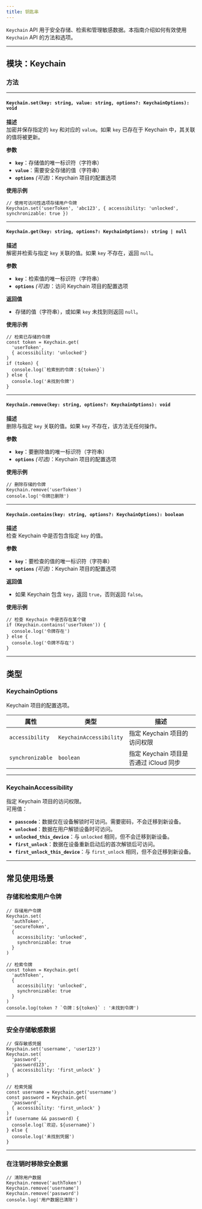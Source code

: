 ```yaml
---
title: 钥匙串
---
```

`Keychain` API 用于安全存储、检索和管理敏感数据。本指南介绍如何有效使用 `Keychain` API 的方法和选项。

---

## **模块：Keychain**

### **方法**

---

#### **`Keychain.set(key: string, value: string, options?: KeychainOptions): void`**

**描述**  
加密并保存指定的 `key` 和对应的 `value`。如果 `key` 已存在于 Keychain 中，其关联的值将被更新。

**参数**  
- **`key`**：存储值的唯一标识符（字符串）  
- **`value`**：需要安全存储的值（字符串）  
- **`options`** *(可选)*：Keychain 项目的配置选项

**使用示例**
```tsx
// 使用可访问性选项存储用户令牌
Keychain.set('userToken', 'abc123', { accessibility: 'unlocked', synchronizable: true })
```

---

#### **`Keychain.get(key: string, options?: KeychainOptions): string | null`**

**描述**  
解密并检索与指定 `key` 关联的值。如果 `key` 不存在，返回 `null`。

**参数**  
- **`key`**：检索值的唯一标识符（字符串）  
- **`options`** *(可选)*：访问 Keychain 项目的配置选项  

**返回值**  
- 存储的值（字符串），或如果 `key` 未找到则返回 `null`。

**使用示例**
```tsx
// 检索已存储的令牌
const token = Keychain.get(
  'userToken', 
  { accessibility: 'unlocked'}
)
if (token) {
  console.log(`检索到的令牌：${token}`)
} else {
  console.log('未找到令牌')
}
```

---

#### **`Keychain.remove(key: string, options?: KeychainOptions): void`**

**描述**  
删除与指定 `key` 关联的值。如果 `key` 不存在，该方法无任何操作。

**参数**  
- **`key`**：要删除值的唯一标识符（字符串）  
- **`options`** *(可选)*：Keychain 项目的配置选项

**使用示例**
```tsx
// 删除存储的令牌
Keychain.remove('userToken')
console.log('令牌已删除')
```

---

#### **`Keychain.contains(key: string, options?: KeychainOptions): boolean`**

**描述**  
检查 Keychain 中是否包含指定 `key` 的值。

**参数**  
- **`key`**：要检查的值的唯一标识符（字符串）  
- **`options`** *(可选)*：Keychain 项目的配置选项

**返回值**  
- 如果 Keychain 包含 `key`，返回 `true`，否则返回 `false`。

**使用示例**
```tsx
// 检查 Keychain 中是否存在某个键
if (Keychain.contains('userToken')) {
  console.log('令牌存在')
} else {
  console.log('令牌不存在')
}
```

---

## **类型**

### **KeychainOptions**
Keychain 项目的配置选项。

| 属性                | 类型                   | 描述                                                                 |
|-------------------|----------------------|----------------------------------------------------------------------|
| `accessibility`   | `KeychainAccessibility` | 指定 Keychain 项目的访问权限 |
| `synchronizable`  | `boolean`            | 指定 Keychain 项目是否通过 iCloud 同步                                |

---

### **KeychainAccessibility**
指定 Keychain 项目的访问权限。  
可用值：

- **`passcode`**：数据仅在设备解锁时可访问。需要密码，不会迁移到新设备。
- **`unlocked`**：数据在用户解锁设备时可访问。
- **`unlocked_this_device`**：与 `unlocked` 相同，但不会迁移到新设备。
- **`first_unlock`**：数据在设备重新启动后的首次解锁后可访问。
- **`first_unlock_this_device`**：与 `first_unlock` 相同，但不会迁移到新设备。

---

## **常见使用场景**

### **存储和检索用户令牌**
```tsx
// 存储用户令牌
Keychain.set(
  'authToken',
  'secureToken',
  {
    accessibility: 'unlocked',
    synchronizable: true
  }
)

// 检索令牌
const token = Keychain.get(
  'authToken',
  {
    accessibility: 'unlocked',
    synchronizable: true
  }
)
console.log(token ? `令牌：${token}` : '未找到令牌')
```

---

### **安全存储敏感数据**
```tsx
// 保存敏感凭据
Keychain.set('username', 'user123')
Keychain.set(
  'password',
  'password123',
  { accessibility: 'first_unlock' }
)

// 检索凭据
const username = Keychain.get('username')
const password = Keychain.get(
  'password',
  { accessibility: 'first_unlock' }
)
if (username && password) {
  console.log(`欢迎，${username}`)
} else {
  console.log('未找到凭据')
}
```

---

### **在注销时移除安全数据**
```tsx
// 清除用户数据
Keychain.remove('authToken')
Keychain.remove('username')
Keychain.remove('password')
console.log('用户数据已清除')
```